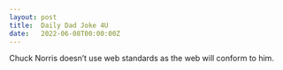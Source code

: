 ```yaml
---
layout: post
title:  Daily Dad Joke 4U
date:   2022-06-08T00:00:00Z
---
```

Chuck Norris doesn’t use web standards as the web will conform to him.
